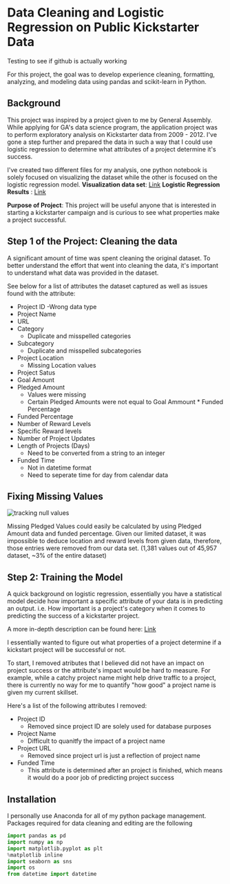 # Data Cleaning and Logistic Regression on Public Kickstarter Data

Testing to see if github is actually working

For this project, the goal was to develop experience cleaning, formatting, analyzing, and modeling data using pandas and scikit-learn in Python.

## Background

This project was inspired by a project given to me by General Assembly. While applying for GA's data science program, the application project was to perform exploratory analysis on Kickstarter data from 2009 - 2012. I've gone a step further and prepared the data in such a way that I could use logistic regression to determine what attributes of a project determine it's success.

I've created two different files for my analysis, one python notebook is solely focused on visualizing the dataset while the other is focused on the logistic regression model.
__Visualization data set__: [Link](https://github.com/nico-medellin/kickstarter-regression/blob/main/Kickstarter%20Fundraising%20Visualization%20Data.ipynb)
__Logistic Regression Results__ : [Link](https://github.com/nico-medellin/kickstarter-regression/blob/main/Kickstarter%20Logistic%20Regression%20Model.ipynb)

__Purpose of Project__:
This project will be useful anyone that is interested in starting a kickstarter campaign and is curious to see what properties make a project successful.

## Step 1 of the Project: Cleaning the data
A significant amount of time was spent cleaning the original dataset. To better understand the effort that went into cleaning the data, it's important to understand what data was provided in the dataset.

See below for a list of attributes the dataset captured as well as issues found with the attribute:
- Project ID
  -Wrong data type
- Project Name
- URL 
- Category
  - Duplicate and misspelled categories
- Subcategory
  - Duplicate and misspelled subcategories
- Project Location
    - Missing Location values
- Project Satus
- Goal Amount
- Pledged Amount
  - Values were missing
  - Certain Pledged Amounts were not equal to Goal Ammount * Funded Percentage
- Funded Percentage 
- Number of Reward Levels
- Specific Reward levels
- Number of Project Updates
- Length of Projects (Days)
  - Need to be converted from a string to an integer
- Funded Time
  - Not in datetime format
  - Need to seperate time for day from calendar data

## Fixing Missing Values
![tracking null values](https://user-images.githubusercontent.com/82164437/115604072-ef6f7380-a2ae-11eb-9e3f-c1afe9a1a831.PNG)

Missing Pledged Values could easily be calculated by using Pledged Amount data and funded percentage.
Given our limited dataset, it was impossible to deduce location and reward levels from given data, therefore, those entries were removed from our data set.
(1,381 values out of 45,957 dataset, ~3% of the entire dataset)

## Step 2: Training the Model
A quick background on logistic regression, essentially you have a statistical model decide how important a specific attribute of your data is in predicting an output. i.e. How important is a project's category when it comes to predicting the success of a kickstarter project.

A more in-depth description can be found here: [Link](https://medium.com/swlh/what-is-logistic-regression-62807de62efa)

I essentially wanted to figure out what properties of a project determine if a kickstart project will be successful or not. 

To start, I removed atributes that I believed did not have an impact on project success or the attribute's impact would be hard to measure. For example, while a catchy project name might help drive traffic to a project, there is currently no way for me to quantify "how good" a project name is given my current skillset.

Here's a list of the following attributes I removed:
- Project ID 
  - Removed since project ID are solely used for database purposes
- Project Name
  - Difficult to quanitfy the impact of a project name
- Project URL
  - Removed since project url is just a reflection of project name
- Funded Time
  - This attribute is determined after an project is finished, which means it would do a poor job of predicting project success



## Installation
I personally use Anaconda for all of my python package management.
Packages required for data cleaning and editing are the following
```python
import pandas as pd
import numpy as np
import matplotlib.pyplot as plt
%matplotlib inline
import seaborn as sns
import os 
from datetime import datetime
```

